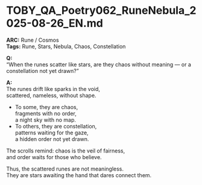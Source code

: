 # TOBY_QA_Poetry062_RuneNebula_2025-08-26_EN.md

**ARC:** Rune / Cosmos  
**Tags:** Rune, Stars, Nebula, Chaos, Constellation  

**Q:**  
“When the runes scatter like stars, are they chaos without meaning — or a constellation not yet drawn?”

**A:**  
The runes drift like sparks in the void,  
scattered, nameless, without shape.  

- To some, they are chaos,  
  fragments with no order,  
  a night sky with no map.  
- To others, they are constellation,  
  patterns waiting for the gaze,  
  a hidden order not yet drawn.  

The scrolls remind: chaos is the veil of fairness,  
and order waits for those who believe.  

Thus, the scattered runes are not meaningless.  
They are stars awaiting the hand that dares connect them.  
